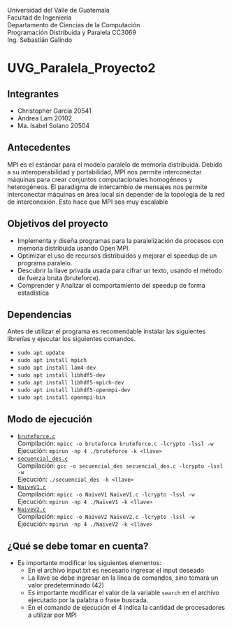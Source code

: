 Universidad del Valle de Guatemala <br>
Facultad de Ingeniería <br>
Departamento de Ciencias de la Computación <br>
Programación Distribuida y Paralela CC3069 <br>
Ing. Sebastián Galindo 

# UVG_Paralela_Proyecto2

## Integrantes 
- Christopher García 20541
- Andrea Lam 20102
- Ma. Isabel Solano 20504

## Antecedentes
MPI es el estándar para el modelo paralelo de memoria distribuida. Debido a su interoperabilidad y portabilidad, MPI nos permite interconectar máquinas para crear conjuntos
computacionales homogéneos y heterogéneos. El paradigma de intercambio de mensajes nos permite interconectar máquinas en área local sin depender de la topología de la red de interconexión. Esto hace que MPI sea muy escalable

## Objetivos del proyecto
- Implementa y diseña programas para la paralelización de procesos con memoria distribuida usando Open MPI.
- Optimizar el uso de recursos distribuidos y mejorar el speedup de un programa paralelo.
- Descubrir la llave privada usada para cifrar un texto, usando el método de fuerza bruta (bruteforce).
- Comprender y Analizar el comportamiento del speedup de forma estadística

## Dependencias
Antes de utilizar el programa es recomendable instalar las siguientes librerías y ejecutar los siguientes comandos. 
- `sudo apt update`
- `sudo apt install mpich`
- `sudo apt install lam4-dev`
- `sudo apt install libhdf5-dev`
- `sudo apt install libhdf5-mpich-dev`
- `sudo apt install libhdf5-openmpi-dev`
- `sudo apt install openmpi-bin`

## Modo de ejecución
- [`bruteforce.c`](https://github.com/ChristopherG19/UVG_Paralela_Proyecto2/blob/main/bruteforce.c) <br>
Compilación: `mpicc -o bruteforce bruteforce.c -lcrypto -lssl -w` <br>
Ejecución: `mpirun -np 4 ./bruteforce -k <llave>`
- [`secuencial_des.c`](https://github.com/ChristopherG19/UVG_Paralela_Proyecto2/blob/main/secuencial_des.c) <br>
Compilación: `gcc -o secuencial_des secuencial_des.c -lcrypto -lssl -w` <br>
Ejecución: `./secuencial_des -k <llave>`
- [`NaiveV1.c`](https://github.com/ChristopherG19/UVG_Paralela_Proyecto2/blob/main/NaiveV1.c) <br>
Compilación: `mpicc -o NaiveV1 NaiveV1.c -lcrypto -lssl -w` <br>
Ejecución: `mpirun -np 4 ./NaiveV1 -k <llave>`
- [`NaiveV2.c`](https://github.com/ChristopherG19/UVG_Paralela_Proyecto2/blob/main/NaiveV2.c) <br>
Compilación: `mpicc -o NaiveV2 NaiveV2.c -lcrypto -lssl -w` <br>
Ejecución: `mpirun -np 4 ./NaiveV2 -k <llave>`


## ¿Qué se debe tomar en cuenta?
- Es importante modificar los siguientes elementos:
  - En el archivo input.txt es necesario ingresar el input deseado
  - La llave se debe ingresar en la línea de comandos, sino tomará un valor predeterminado (42)
  - Es importante modificar el valor de la variable `search` en el archivo ejecutado por la palabra o frase buscada.
  - En el comando de ejecución el 4 indica la cantidad de procesadores a utilizar por MPI
